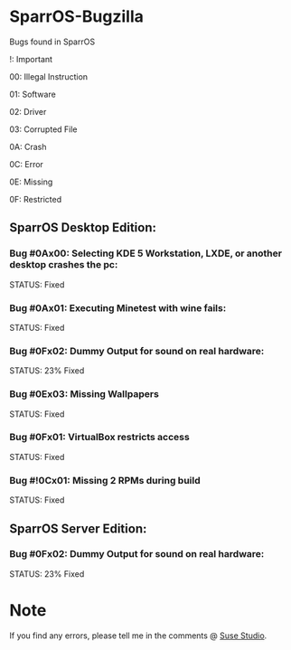 # SparrOS-Bugzilla
Bugs found in SparrOS

!: Important

00: Illegal Instruction

01: Software

02: Driver

03: Corrupted File

0A: Crash

0C: Error

0E: Missing

0F: Restricted

## SparrOS Desktop Edition:

### Bug #0Ax00: Selecting KDE 5 Workstation, LXDE, or another desktop crashes the pc:
STATUS: Fixed

### Bug #0Ax01: Executing Minetest with wine fails:
STATUS: Fixed

### Bug #0Fx02: Dummy Output for sound on real hardware:
STATUS: 23% Fixed

### Bug #0Ex03: Missing Wallpapers
STATUS: Fixed

### Bug #0Fx01: VirtualBox restricts access
STATUS: Fixed

### Bug #!0Cx01: Missing 2 RPMs during build
STATUS: Fixed

## SparrOS Server Edition:

### Bug #0Fx02: Dummy Output for sound on real hardware:
STATUS: 23% Fixed

# Note
If you find any errors, please tell me in the comments @ <a href="https://susestudio.com/u/yoe">Suse Studio</a>.
